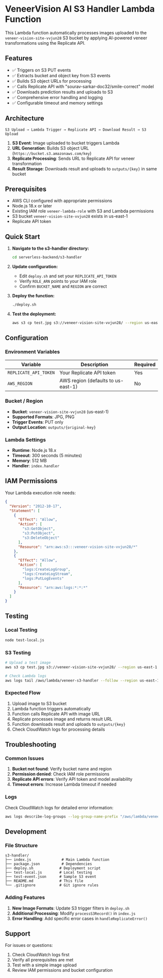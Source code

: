 # VeneerVision AI S3 Handler Lambda Function

This Lambda function automatically processes images uploaded to the `veneer-vision-site-vvjun28` S3 bucket by applying AI-powered veneer transformations using the Replicate API.

## Features

- ✅ Triggers on S3 PUT events
- ✅ Extracts bucket and object key from S3 events
- ✅ Builds S3 object URLs for processing
- ✅ Calls Replicate API with "sourav-sarkar-doc32/smile-correct" model
- ✅ Downloads prediction results and uploads to S3
- ✅ Comprehensive error handling and logging
- ✅ Configurable timeout and memory settings

## Architecture

```
S3 Upload → Lambda Trigger → Replicate API → Download Result → S3 Upload
```

1. **S3 Event**: Image uploaded to bucket triggers Lambda
2. **URL Generation**: Builds S3 object URL (`https://bucket.s3.amazonaws.com/key`)
3. **Replicate Processing**: Sends URL to Replicate API for veneer transformation
4. **Result Storage**: Downloads result and uploads to `outputs/{key}` in same bucket

## Prerequisites

- AWS CLI configured with appropriate permissions
- Node.js 18.x or later
- Existing IAM role `veneer-lambda-role` with S3 and Lambda permissions
- S3 bucket `veneer-vision-site-vvjun28` exists in us-east-1
- Replicate API token

## Quick Start

1. **Navigate to the s3-handler directory:**
   ```bash
   cd serverless-backend/s3-handler
   ```

2. **Update configuration:**
   - Edit `deploy.sh` and set your `REPLICATE_API_TOKEN`
   - Verify `ROLE_ARN` points to your IAM role
   - Confirm `BUCKET_NAME` and `REGION` are correct

3. **Deploy the function:**
   ```bash
   ./deploy.sh
   ```

4. **Test the deployment:**
   ```bash
   aws s3 cp test.jpg s3://veneer-vision-site-vvjun28/ --region us-east-1
   ```

## Configuration

### Environment Variables

| Variable | Description | Required |
|----------|-------------|----------|
| `REPLICATE_API_TOKEN` | Your Replicate API token | Yes |
| `AWS_REGION` | AWS region (defaults to us-east-1) | No |

### Bucket / Region

- **Bucket**: `veneer-vision-site-vvjun28` (us-east-1)
- **Supported Formats**: JPG, PNG
- **Trigger Events**: PUT only
- **Output Location**: `outputs/{original-key}`

### Lambda Settings

- **Runtime**: Node.js 18.x
- **Timeout**: 300 seconds (5 minutes)
- **Memory**: 512 MB
- **Handler**: `index.handler`

## IAM Permissions

Your Lambda execution role needs:

```json
{
  "Version": "2012-10-17",
  "Statement": [
    {
      "Effect": "Allow",
      "Action": [
        "s3:GetObject",
        "s3:PutObject",
        "s3:DeleteObject"
      ],
      "Resource": "arn:aws:s3:::veneer-vision-site-vvjun28/*"
    },
    {
      "Effect": "Allow",
      "Action": [
        "logs:CreateLogGroup",
        "logs:CreateLogStream",
        "logs:PutLogEvents"
      ],
      "Resource": "arn:aws:logs:*:*:*"
    }
  ]
}
```

## Testing

### Local Testing

```bash
node test-local.js
```

### S3 Testing

```bash
# Upload a test image
aws s3 cp test.jpg s3://veneer-vision-site-vvjun28/ --region us-east-1

# Check Lambda logs
aws logs tail /aws/lambda/veneer-s3-handler --follow --region us-east-1
```

### Expected Flow

1. Upload image to S3 bucket
2. Lambda function triggers automatically
3. Function calls Replicate API with image URL
4. Replicate processes image and returns result URL
5. Function downloads result and uploads to `outputs/{key}`
6. Check CloudWatch logs for processing details

## Troubleshooting

### Common Issues

1. **Bucket not found**: Verify bucket name and region
2. **Permission denied**: Check IAM role permissions
3. **Replicate API errors**: Verify API token and model availability
4. **Timeout errors**: Increase Lambda timeout if needed

### Logs

Check CloudWatch logs for detailed error information:

```bash
aws logs describe-log-groups --log-group-name-prefix "/aws/lambda/veneer-s3-handler" --region us-east-1
```

## Development

### File Structure

```
s3-handler/
├── index.js              # Main Lambda function
├── package.json          # Dependencies
├── deploy.sh            # Deployment script
├── test-local.js        # Local testing
├── test-event.json      # Sample S3 event
├── README.md            # This file
└── .gitignore           # Git ignore rules
```

### Adding Features

1. **New Image Formats**: Update S3 trigger filters in `deploy.sh`
2. **Additional Processing**: Modify `processS3Record()` in `index.js`
3. **Error Handling**: Add specific error cases in `handleReplicateError()`

## Support

For issues or questions:
1. Check CloudWatch logs first
2. Verify all prerequisites are met
3. Test with a simple image upload
4. Review IAM permissions and bucket configuration 